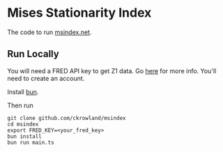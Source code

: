 # Mises Stationarity Index

The code to run [msindex.net](https://www.msindex.net).

## Run Locally
You will need a FRED API key to get Z1 data. Go [here](https://fred.stlouisfed.org/docs/api/api_key.html) for more info. You'll need to create an account.

Install [bun](https://github.com/oven-sh/bun#install).

Then run
```
git clone github.com/ckrowland/msindex
cd msindex
export FRED_KEY=<your_fred_key>
bun install
bun run main.ts
```
